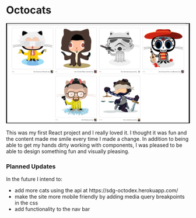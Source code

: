 # Octocats

<img src="./src/images/Octocats.png">

This was my first React project and I really loved it.  I thought it was fun and the content made me smile every time I made a change. In addition to being able to get my hands dirty working with components, I was pleased to be able to design something fun and visually pleasing.

<h3> Planned Updates </h3>
In the future I intend to:
<ul>
  <li> add more cats using the api at https://sdg-octodex.herokuapp.com/ </li>
  <li> make the site more mobile friendly by adding media query breakpoints in the css </li>
  <li> add functionality to the nav bar </li>
</ul>
